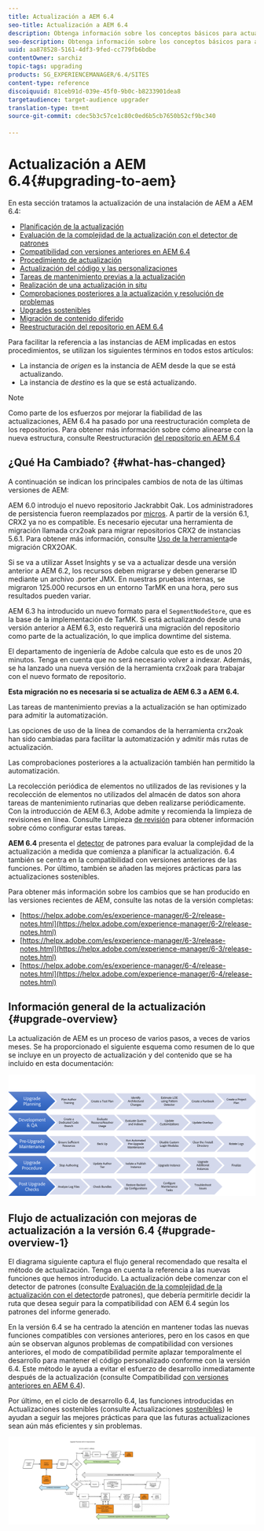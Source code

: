 ```yaml
---
title: Actualización a AEM 6.4
seo-title: Actualización a AEM 6.4
description: Obtenga información sobre los conceptos básicos para actualizar una instalación de AEM anterior a AEM 6.4.
seo-description: Obtenga información sobre los conceptos básicos para actualizar una instalación de AEM anterior a AEM 6.4.
uuid: aa878528-5161-4df3-9fed-cc779fb6bdbe
contentOwner: sarchiz
topic-tags: upgrading
products: SG_EXPERIENCEMANAGER/6.4/SITES
content-type: reference
discoiquuid: 81ceb91d-039e-45f0-9b0c-b8233901dea8
targetaudience: target-audience upgrader
translation-type: tm+mt
source-git-commit: cdec5b3c57ce1c80c0ed6b5cb7650b52cf9bc340

---
```



# Actualización a AEM 6.4{#upgrading-to-aem}

En esta sección tratamos la actualización de una instalación de AEM a AEM 6.4:

* [Planificación de la actualización](/help/sites-deploying/upgrade-planning.md)
* [Evaluación de la complejidad de la actualización con el detector de patrones](/help/sites-deploying/pattern-detector.md)
* [Compatibilidad con versiones anteriores en AEM 6.4](/help/sites-deploying/backward-compatibility.md)
* [Procedimiento de actualización](/help/sites-deploying/upgrade-procedure.md)
* [Actualización del código y las personalizaciones](/help/sites-deploying/upgrading-code-and-customizations.md)
* [Tareas de mantenimiento previas a la actualización](/help/sites-deploying/pre-upgrade-maintenance-tasks.md)
* [Realización de una actualización in situ](/help/sites-deploying/in-place-upgrade.md)
* [Comprobaciones posteriores a la actualización y resolución de problemas](/help/sites-deploying/post-upgrade-checks-and-troubleshooting.md)
* [Upgrades sostenibles](/help/sites-deploying/sustainable-upgrades.md)
* [Migración de contenido diferido](/help/sites-deploying/lazy-content-migration.md)
* [Reestructuración del repositorio en AEM 6.4](/help/sites-deploying/repository-restructuring.md)

Para facilitar la referencia a las instancias de AEM implicadas en estos procedimientos, se utilizan los siguientes términos en todos estos artículos:

* La instancia de *origen* es la instancia de AEM desde la que se está actualizando.
* La instancia de *destino* es la que se está actualizando.

>[!NOTE]
>
>Como parte de los esfuerzos por mejorar la fiabilidad de las actualizaciones, AEM 6.4 ha pasado por una reestructuración completa de los repositorios. Para obtener más información sobre cómo alinearse con la nueva estructura, consulte Reestructuración [del repositorio en AEM 6.4](/help/sites-deploying/repository-restructuring.md)

## ¿Qué Ha Cambiado? {#what-has-changed}

A continuación se indican los principales cambios de nota de las últimas versiones de AEM:

AEM 6.0 introdujo el nuevo repositorio Jackrabbit Oak. Los administradores de persistencia fueron reemplazados por [micros](/help/sites-deploying/recommended-deploys.md). A partir de la versión 6.1, CRX2 ya no es compatible. Es necesario ejecutar una herramienta de migración llamada crx2oak para migrar repositorios CRX2 de instancias 5.6.1. Para obtener más información, consulte [Uso de la herramienta](/help/sites-deploying/using-crx2oak.md)de migración CRX2OAK.

Si se va a utilizar Asset Insights y se va a actualizar desde una versión anterior a AEM 6.2, los recursos deben migrarse y deben generarse ID mediante un archivo .porter JMX. En nuestras pruebas internas, se migraron 125.000 recursos en un entorno TarMK en una hora, pero sus resultados pueden variar.

AEM 6.3 ha introducido un nuevo formato para el `SegmentNodeStore`, que es la base de la implementación de TarMK. Si está actualizando desde una versión anterior a AEM 6.3, esto requerirá una migración del repositorio como parte de la actualización, lo que implica downtime del sistema.

El departamento de ingeniería de Adobe calcula que esto es de unos 20 minutos. Tenga en cuenta que no será necesario volver a indexar. Además, se ha lanzado una nueva versión de la herramienta crx2oak para trabajar con el nuevo formato de repositorio.

**Esta migración no es necesaria si se actualiza de AEM 6.3 a AEM 6.4.**

Las tareas de mantenimiento previas a la actualización se han optimizado para admitir la automatización.

Las opciones de uso de la línea de comandos de la herramienta crx2oak han sido cambiadas para facilitar la automatización y admitir más rutas de actualización.

Las comprobaciones posteriores a la actualización también han permitido la automatización.

La recolección periódica de elementos no utilizados de las revisiones y la recolección de elementos no utilizados del almacén de datos son ahora tareas de mantenimiento rutinarias que deben realizarse periódicamente. Con la introducción de AEM 6.3, Adobe admite y recomienda la limpieza de revisiones en línea. Consulte Limpieza [de revisión](/help/sites-deploying/revision-cleanup.md) para obtener información sobre cómo configurar estas tareas.

**AEM 6.4** presenta el [detector](/help/sites-deploying/pattern-detector.md) de patrones para evaluar la complejidad de la actualización a medida que comienza a planificar la actualización. 6.4 también se centra en la compatibilidad [](/help/sites-deploying/backward-compatibility.md) con versiones anteriores de las funciones. Por último, también se añaden las mejores prácticas para las actualizaciones [](/help/sites-deploying/sustainable-upgrades.md) sostenibles.

Para obtener más información sobre los cambios que se han producido en las versiones recientes de AEM, consulte las notas de la versión completas:

* [https://helpx.adobe.com/es/experience-manager/6-2/release-notes.html](https://helpx.adobe.com/experience-manager/6-2/release-notes.html)
* [https://helpx.adobe.com/es/experience-manager/6-3/release-notes.html](https://helpx.adobe.com/experience-manager/6-3/release-notes.html)
* [https://helpx.adobe.com/es/experience-manager/6-4/release-notes.html](https://helpx.adobe.com/experience-manager/6-4/release-notes.html)

## Información general de la actualización {#upgrade-overview}

La actualización de AEM es un proceso de varios pasos, a veces de varios meses. Se ha proporcionado el siguiente esquema como resumen de lo que se incluye en un proyecto de actualización y del contenido que se ha incluido en esta documentación:

![screen_shot_2018-03-30at80708am](assets/screen_shot_2018-03-30at80708am.png)

## Flujo de actualización con mejoras de actualización a la versión 6.4 {#upgrade-overview-1}

El diagrama siguiente captura el flujo general recomendado que resalta el método de actualización. Tenga en cuenta la referencia a las nuevas funciones que hemos introducido. La actualización debe comenzar con el detector de patrones (consulte [Evaluación de la complejidad de la actualización con el detector](/help/sites-deploying/pattern-detector.md)de patrones), que debería permitirle decidir la ruta que desea seguir para la compatibilidad con AEM 6.4 según los patrones del informe generado.

En la versión 6.4 se ha centrado la atención en mantener todas las nuevas funciones compatibles con versiones anteriores, pero en los casos en que aún se observan algunos problemas de compatibilidad con versiones anteriores, el modo de compatibilidad permite aplazar temporalmente el desarrollo para mantener el código personalizado conforme con la versión 6.4. Este método le ayuda a evitar el esfuerzo de desarrollo inmediatamente después de la actualización (consulte Compatibilidad [con versiones anteriores en AEM 6.4](/help/sites-deploying/backward-compatibility.md)).

Por último, en el ciclo de desarrollo 6.4, las funciones introducidas en Actualizaciones sostenibles (consulte Actualizaciones [sostenibles](/help/sites-deploying/sustainable-upgrades.md)) le ayudan a seguir las mejores prácticas para que las futuras actualizaciones sean aún más eficientes y sin problemas.

![6_4_upgrade_overviewflowchart-newpage3](assets/6_4_upgrade_overviewflowchart-newpage3.png)

